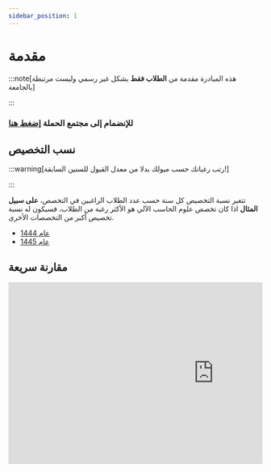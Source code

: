 ```yaml
---
sidebar_position: 1
---
```


# مقدمة

:::note[هذه المبادرة مقدمة من **الطلاب فقط** بشكل غير رسمي وليست مرتبطة بالجامعة]

:::

### للإنضمام إلى مجتمع الحملة [إضغط هنا](https://t.me/+5M8kuV7aAsRlNDU0)


## نسب التخصيص

:::warning[رتب رغباتك حسب ميولك بدلا من معدل القبول للسنين السابقة!]

:::

تتغير نسبة التخصيص كل سنة حسب عدد الطلاب الراغبين في التخصص، **على سبيل المثال** اذا كان تخصص علوم الحاسب الآلي هو الأكثر رغبة من الطلاب، فسيكون له نسبة تخصيص أكبر من التخصصات الأخرى.

- [عام 1444](https://drive.uqu.edu.sa/_/dadregis/files/%D8%A3%D9%83%D8%A7%D8%AF%D9%8A%D9%85%D9%8A/TS1453.pdf)
- [عام 1445](https://drive.uqu.edu.sa/_/dadregis/files/45/3/%D8%AA%D8%AE%D8%B5%D9%8A%D8%B5%20%D9%84%D9%84%D8%B9%D8%A7%D9%85%201445%20%D9%87%D9%80.pdf)

## مقارنة سريعة

<div style="overflow-x: auto; white-space: nowrap; max-width: 100%;">
  <iframe 
    width="814" 
    height="360" 
    seamless 
    frameborder="0" 
    scrolling="no"
    src="https://docs.google.com/spreadsheets/d/e/2PACX-1vRzhB_RCkzf960nSu-NcmHhFLEpNRUlJBTgahOr4fr2RDRo1TWE9P0a0y2Cum-PAN2tTUuL4VCb6xjr/pubchart?oid=139550442&amp;format=image">
  </iframe>
</div>
